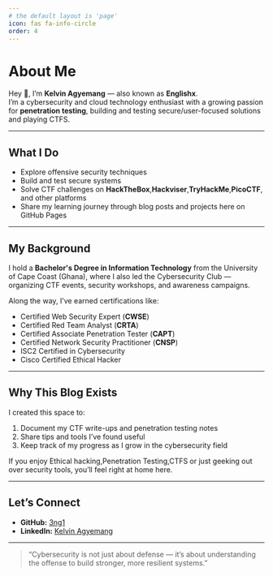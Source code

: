 ```yaml
---
# the default layout is 'page'
icon: fas fa-info-circle
order: 4
---
```


# About Me

Hey 👋, I’m **Kelvin Agyemang** — also known as **Englishx**.  
I’m a cybersecurity and cloud technology enthusiast with a growing passion for **penetration testing**, building and testing secure/user-focused solutions and playing CTFS.

---

## What I Do
- Explore offensive security techniques
- Build and test secure systems
- Solve CTF challenges on **HackTheBox**,**Hackviser**,**TryHackMe**,**PicoCTF**, and other platforms 
- Share my learning journey through blog posts and projects here on GitHub Pages

---

## My Background
I hold a **Bachelor's Degree in Information Technology** from the University of Cape Coast (Ghana), where I also led the Cybersecurity Club — organizing CTF events, security workshops, and awareness campaigns.

Along the way, I’ve earned certifications like:
- Certified Web Security Expert (**CWSE**)
- Certified Red Team Analyst (**CRTA**)
- Certified Associate Penetration Tester (**CAPT**)
- Certified Network Security Practitioner (**CNSP**)
- ISC2 Certified in Cybersecurity
- Cisco Certified Ethical Hacker

---

## Why This Blog Exists
I created this space to:
1. Document my CTF write-ups and penetration testing notes  
2. Share tips and tools I’ve found useful  
3. Keep track of my progress as I grow in the cybersecurity field  

If you enjoy Ethical hacking,Penetration Testing,CTFS or just geeking out over security tools, you’ll feel right at home here.

---

## Let’s Connect  
- **GitHub:** [3ng1](https://github.com/3ng1)  
- **LinkedIn:** [Kelvin Agyemang](https://www.linkedin.com/in/kelvin-agyemang-227176239/)  

---

> “Cybersecurity is not just about defense — it’s about understanding the offense to build stronger, more resilient systems.”
